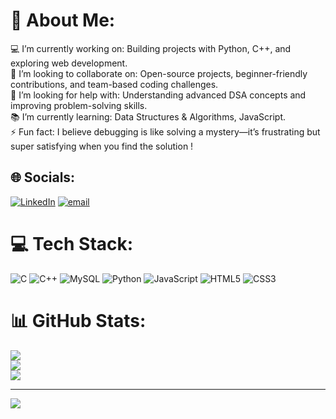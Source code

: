 # 💫 About Me:
💻 I’m currently working on: Building projects with Python, C++, and exploring web development.<br>🤝 I’m looking to collaborate on: Open-source projects, beginner-friendly contributions, and team-based coding challenges.<br>🙋 I’m looking for help with: Understanding advanced DSA concepts and improving problem-solving skills.<br>📚 I’m currently learning: Data Structures & Algorithms, JavaScript.<br>⚡ Fun fact: I believe debugging is like solving a mystery—it’s frustrating but super satisfying when you find the solution !


## 🌐 Socials:
[![LinkedIn](https://img.shields.io/badge/LinkedIn-%230077B5.svg?logo=linkedin&logoColor=white)](https://linkedin.com/in/https://www.linkedin.com/in/shruti-shreya-259138354/) [![email](https://img.shields.io/badge/Email-D14836?logo=gmail&logoColor=white)](mailto:shruti.shreya27@gmail.com) 

# 💻 Tech Stack:
![C](https://img.shields.io/badge/c-%2300599C.svg?style=for-the-badge&logo=c&logoColor=white) ![C++](https://img.shields.io/badge/c++-%2300599C.svg?style=for-the-badge&logo=c%2B%2B&logoColor=white) ![MySQL](https://img.shields.io/badge/mysql-4479A1.svg?style=for-the-badge&logo=mysql&logoColor=white) ![Python](https://img.shields.io/badge/python-3670A0?style=for-the-badge&logo=python&logoColor=ffdd54) ![JavaScript](https://img.shields.io/badge/javascript-%23323330.svg?style=for-the-badge&logo=javascript&logoColor=%23F7DF1E) ![HTML5](https://img.shields.io/badge/html5-%23E34F26.svg?style=for-the-badge&logo=html5&logoColor=white) ![CSS3](https://img.shields.io/badge/css3-%231572B6.svg?style=for-the-badge&logo=css3&logoColor=white)
# 📊 GitHub Stats:
![](https://github-readme-stats.vercel.app/api?username=Shru-shh27&theme=dark&hide_border=false&include_all_commits=false&count_private=false)<br/>
![](https://nirzak-streak-stats.vercel.app/?user=Shru-shh27&theme=dark&hide_border=false)<br/>
![](https://github-readme-stats.vercel.app/api/top-langs/?username=Shru-shh27&theme=dark&hide_border=false&include_all_commits=false&count_private=false&layout=compact)

---
[![](https://visitcount.itsvg.in/api?id=Shru-shh27&icon=0&color=0)](https://visitcount.itsvg.in)

<!-- Proudly created with GPRM ( https://gprm.itsvg.in ) -->
